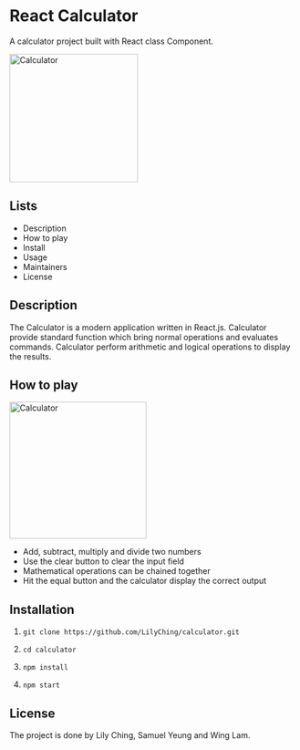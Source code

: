 # React Calculator
A calculator project built with React class Component.

<img width="225" alt="Calculator" src="https://user-images.githubusercontent.com/106130121/182583964-d5a9d175-7f37-4053-8da0-d9f668d54fe0.png">

## Lists
* Description
* How to play
* Install
* Usage
* Maintainers
* License

## Description
The Calculator is a modern application written in React.js. Calculator provide standard function which bring normal operations and evaluates commands. Calculator perform arithmetic and logical operations to display the results.

## How to play
<img width="240" alt="Calculator" src="https://user-images.githubusercontent.com/106130121/182590007-42c4eb39-a377-4070-9876-c6bab535d81f.gif">

* Add, subtract, multiply and divide two numbers
* Use the clear button to clear the input field
* Mathematical operations can be chained together
* Hit the equal button and the calculator display the correct output

##  Installation

1. `git clone https://github.com/LilyChing/calculator.git`

2. `cd calculator`

3. `npm install`

4. `npm start`

## License

The project is done by Lily Ching, Samuel Yeung and Wing Lam.
